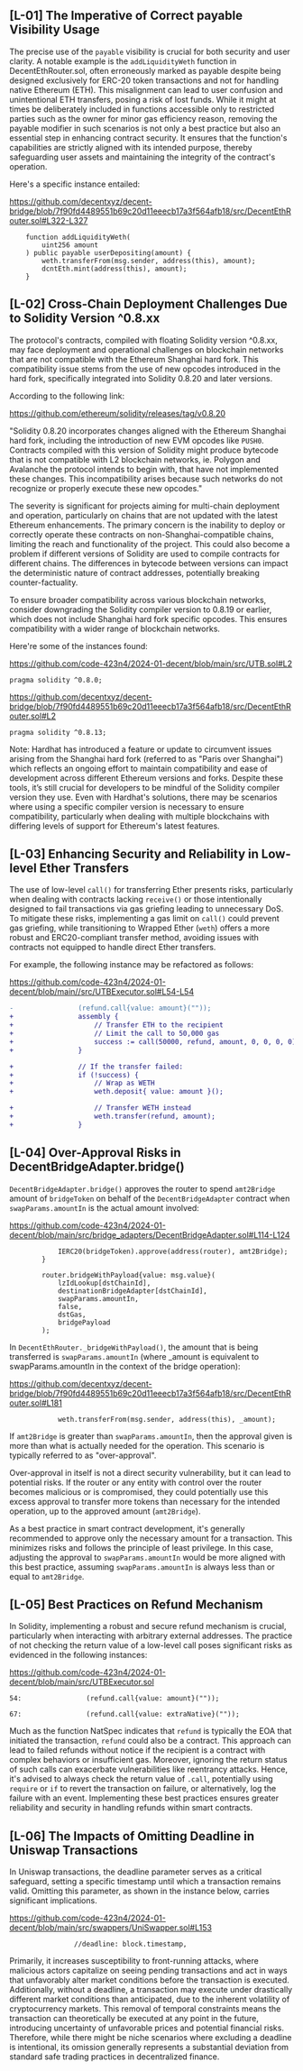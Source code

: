 ## [L-01] The Imperative of Correct payable Visibility Usage
The precise use of the `payable` visibility is crucial for both security and user clarity. A notable example is the `addLiquidityWeth` function in DecentEthRouter.sol, often erroneously marked as payable despite being designed exclusively for ERC-20 token transactions and not for handling native Ethereum (ETH). This misalignment can lead to user confusion and unintentional ETH transfers, posing a risk of lost funds. While it might at times be deliberately included in functions accessible only to restricted parties such as the owner for minor gas efficiency reason, removing the payable modifier in such scenarios is not only a best practice but also an essential step in enhancing contract security. It ensures that the function's capabilities are strictly aligned with its intended purpose, thereby safeguarding user assets and maintaining the integrity of the contract's operation.

Here's a specific instance entailed:

https://github.com/decentxyz/decent-bridge/blob/7f90fd4489551b69c20d11eeecb17a3f564afb18/src/DecentEthRouter.sol#L322-L327

```solidity
    function addLiquidityWeth(
        uint256 amount
    ) public payable userDepositing(amount) {
        weth.transferFrom(msg.sender, address(this), amount);
        dcntEth.mint(address(this), amount);
    }
```
## [L-02] Cross-Chain Deployment Challenges Due to Solidity Version ^0.8.xx
The protocol's contracts, compiled with floating Solidity version ^0.8.xx, may face deployment and operational challenges on blockchain networks that are not compatible with the Ethereum Shanghai hard fork. This compatibility issue stems from the use of new opcodes introduced in the hard fork, specifically integrated into Solidity 0.8.20 and later versions.

According to the following link:

https://github.com/ethereum/solidity/releases/tag/v0.8.20

"Solidity 0.8.20 incorporates changes aligned with the Ethereum Shanghai hard fork, including the introduction of new EVM opcodes like `PUSH0`. Contracts compiled with this version of Solidity might produce bytecode that is not compatible with L2 blockchain networks, ie. Polygon and Avalanche the protocol intends to begin with, that have not implemented these changes. This incompatibility arises because such networks do not recognize or properly execute these new opcodes."

The severity is significant for projects aiming for multi-chain deployment and operation, particularly on chains that are not updated with the latest Ethereum enhancements. The primary concern is the inability to deploy or correctly operate these contracts on non-Shanghai-compatible chains, limiting the reach and functionality of the project. This could also become a problem if different versions of Solidity are used to compile contracts for different chains. The differences in bytecode between versions can impact the deterministic nature of contract addresses, potentially breaking counter-factuality.

To ensure broader compatibility across various blockchain networks, consider downgrading the Solidity compiler version to 0.8.19 or earlier, which does not include Shanghai hard fork specific opcodes. This ensures compatibility with a wider range of blockchain networks.

Here're some of the instances found:

https://github.com/code-423n4/2024-01-decent/blob/main/src/UTB.sol#L2

```solidity
pragma solidity ^0.8.0;
```
https://github.com/decentxyz/decent-bridge/blob/7f90fd4489551b69c20d11eeecb17a3f564afb18/src/DecentEthRouter.sol#L2

```solidity
pragma solidity ^0.8.13;
```
Note: Hardhat has introduced a feature or update to circumvent issues arising from the Shanghai hard fork (referred to as "Paris over Shanghai") which reflects an ongoing effort to maintain compatibility and ease of development across different Ethereum versions and forks. Despite these tools, it’s still crucial for developers to be mindful of the Solidity compiler version they use. Even with Hardhat's solutions, there may be scenarios where using a specific compiler version is necessary to ensure compatibility, particularly when dealing with multiple blockchains with differing levels of support for Ethereum's latest features. 

## [L-03] Enhancing Security and Reliability in Low-level Ether Transfers
The use of low-level `call()` for transferring Ether presents risks, particularly when dealing with contracts lacking `receive()` or those intentionally designed to fail transactions via gas griefing leading to unnecessary DoS. To mitigate these risks, implementing a gas limit on `call()` could prevent gas griefing, while transitioning to Wrapped Ether (`weth`) offers a more robust and ERC20-compliant transfer method, avoiding issues with contracts not equipped to handle direct Ether transfers.

For example, the following instance may be refactored as follows:

https://github.com/code-423n4/2024-01-decent/blob/main//src/UTBExecutor.sol#L54-L54

```diff
-                (refund.call{value: amount}(""));
+                assembly {
+                    // Transfer ETH to the recipient
+                    // Limit the call to 50,000 gas
+                    success := call(50000, refund, amount, 0, 0, 0, 0)
+                }

+                // If the transfer failed:
+                if (!success) {
+                    // Wrap as WETH
+                    weth.deposit{ value: amount }();

+                    // Transfer WETH instead
+                    weth.transfer(refund, amount);
+                }
```  
## [L-04] Over-Approval Risks in DecentBridgeAdapter.bridge()
`DecentBridgeAdapter.bridge()` approves the router to spend `amt2Bridge` amount of `bridgeToken` on behalf of the `DecentBridgeAdapter` contract when `swapParams.amountIn` is the actual amount involved:

https://github.com/code-423n4/2024-01-decent/blob/main/src/bridge_adapters/DecentBridgeAdapter.sol#L114-L124

```solidity
            IERC20(bridgeToken).approve(address(router), amt2Bridge);
        }

        router.bridgeWithPayload{value: msg.value}(
            lzIdLookup[dstChainId],
            destinationBridgeAdapter[dstChainId],
            swapParams.amountIn,
            false,
            dstGas,
            bridgePayload
        );
```
In `DecentEthRouter._bridgeWithPayload()`, the amount that is being transferred is `swapParams.amountIn` (where _amount is equivalent to swapParams.amountIn in the context of the bridge operation):

https://github.com/decentxyz/decent-bridge/blob/7f90fd4489551b69c20d11eeecb17a3f564afb18/src/DecentEthRouter.sol#L181

```solidity
            weth.transferFrom(msg.sender, address(this), _amount);
```
If `amt2Bridge` is greater than `swapParams.amountIn`, then the approval given is more than what is actually needed for the operation. This scenario is typically referred to as "over-approval".

Over-approval in itself is not a direct security vulnerability, but it can lead to potential risks. If the router or any entity with control over the router becomes malicious or is compromised, they could potentially use this excess approval to transfer more tokens than necessary for the intended operation, up to the approved amount (`amt2Bridge`).

As a best practice in smart contract development, it's generally recommended to approve only the necessary amount for a transaction. This minimizes risks and follows the principle of least privilege. In this case, adjusting the approval to `swapParams.amountIn` would be more aligned with this best practice, assuming `swapParams.amountIn` is always less than or equal to `amt2Bridge`.

## [L-05] Best Practices on Refund Mechanism
In Solidity, implementing a robust and secure refund mechanism is crucial, particularly when interacting with arbitrary external addresses. The practice of not checking the return value of a low-level call poses significant risks as evidenced in the following instances:

https://github.com/code-423n4/2024-01-decent/blob/main/src/UTBExecutor.sol

```solidity
54:                (refund.call{value: amount}(""));

67:                (refund.call{value: extraNative}(""));
```
Much as the function NatSpec indicates that `refund` is typically the EOA that initiated the transaction, `refund` could also be a contract. This approach can lead to failed refunds without notice if the recipient is a contract with complex behaviors or insufficient gas. Moreover, ignoring the return status of such calls can exacerbate vulnerabilities like reentrancy attacks. Hence, it's advised to always check the return value of `.call`, potentially using `require` or `if` to revert the transaction on failure, or alternatively, log the failure with an event. Implementing these best practices ensures greater reliability and security in handling refunds within smart contracts.

## [L-06] The Impacts of Omitting Deadline in Uniswap Transactions
In Uniswap transactions, the deadline parameter serves as a critical safeguard, setting a specific timestamp until which a transaction remains valid. Omitting this parameter, as shown in the instance below, carries significant implications. 

https://github.com/code-423n4/2024-01-decent/blob/main/src/swappers/UniSwapper.sol#L153

```solidity
                //deadline: block.timestamp,

```
Primarily, it increases susceptibility to front-running attacks, where malicious actors capitalize on seeing pending transactions and act in ways that unfavorably alter market conditions before the transaction is executed. Additionally, without a deadline, a transaction may execute under drastically different market conditions than anticipated, due to the inherent volatility of cryptocurrency markets. This removal of temporal constraints means the transaction can theoretically be executed at any point in the future, introducing uncertainty of unfavorable prices and potential financial risks. Therefore, while there might be niche scenarios where excluding a deadline is intentional, its omission generally represents a substantial deviation from standard safe trading practices in decentralized finance.